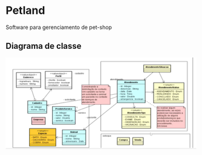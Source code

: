 # Petland

Software para gerenciamento de pet-shop

## Diagrama de classe

![Diagrama de classe](./assets/diagrama.png)
